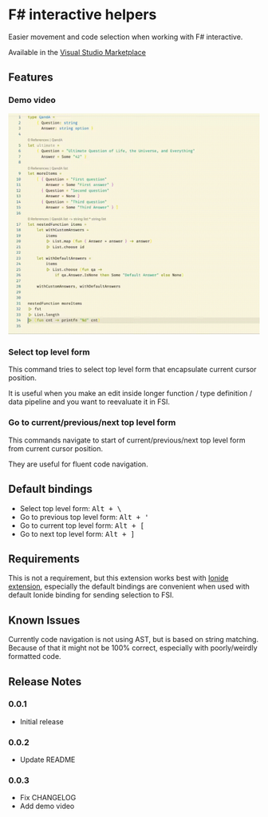 # F# interactive helpers

Easier movement and code selection when working with F# interactive.

Available in the [Visual Studio Marketplace](https://marketplace.visualstudio.com/items?itemName=kijowski.fsi-helpers)

## Features

### Demo video
![Presentation of exesting functionalities](./demo.gif)

### Select top level form

This command tries to select top level form that encapsulate current cursor position. 

It is useful when you make an edit inside longer function / type definition / data pipeline and you want to reevaluate it in FSI.

### Go to current/previous/next top level form

This commands navigate to start of current/previous/next top level form from current cursor position.

They are useful for fluent code navigation.

## Default bindings
- Select top level form: <kbd>Alt + \\</kbd>
- Go to previous top level form: <kbd>Alt + '</kbd>
- Go to current top level form: <kbd>Alt + [</kbd>
- Go to next top level form: <kbd>Alt + ]</kbd>

## Requirements

This is not a requirement, but this extension works best with [Ionide extension](https://marketplace.visualstudio.com/items?itemName=Ionide.Ionide-fsharp), especially the default bindings are convenient when used with default Ionide binding for sending selection to FSI.

## Known Issues

Currently code navigation is not using AST, but is based on string matching. Because of that it might not be 100% correct, especially with poorly/weirdly formatted code. 

## Release Notes

### 0.0.1
- Initial release


### 0.0.2
- Update README

### 0.0.3
- Fix CHANGELOG
- Add demo video
